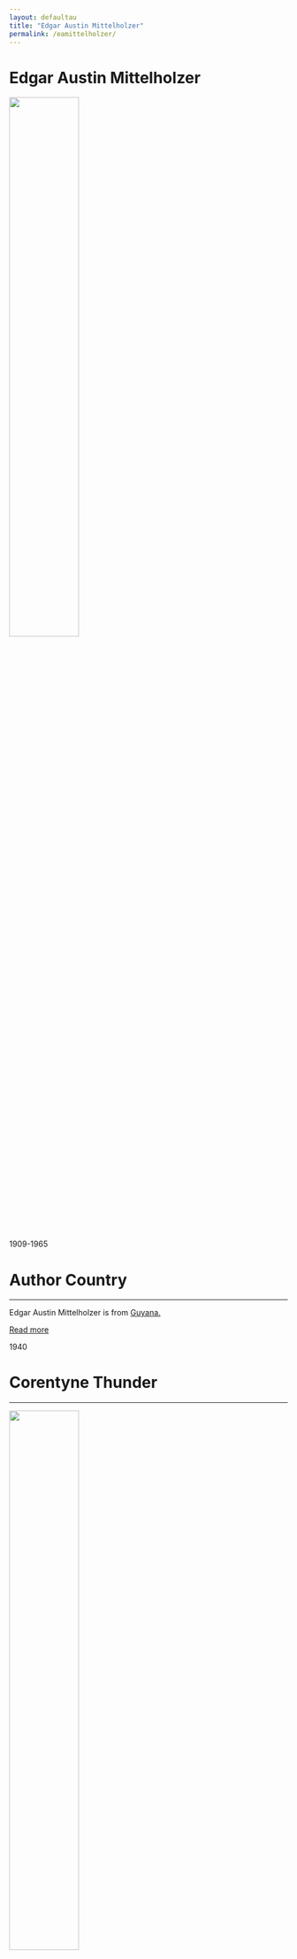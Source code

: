 ```yaml
---
layout: defaultau
title: "Edgar Austin Mittelholzer"
permalink: /eamittelholzer/
---
```

<!-- partial:index.partial.html -->
<div class="content">
     <h1>Edgar Austin Mittelholzer</h1>
    <div class="quote">
        <div><img src="https://encrypted-tbn1.gstatic.com/images?q=tbn:ANd9GcSCRfzf46JCYKeUlgIaoq3No_k0ckjm7MnqBUZgbgo84ZpoOpvK" height="50%" width = "50%" class="logo"></div>
    </div>
    <div class="timeline">
        <div style="padding-bottom:100px;"></div>
        <div class="block">
             <div class="date right"><p class="right"> 1909-1965 </p></div>
            <div class="dot"></div>
            <div class="left first">
            <div class="author_country">
                <h1>Author Country</h1><hr>
          <div class="aclocation">  <p>Edgar Austin Mittelholzer is from <a href="{{ site.baseurl }}/62">Guyana.</a></p></div>
              <div class="acreadmore">  <a href="https://en.wikipedia.org/wiki/Edgar_Mittelholzer" target="_blank">Read more</a></div>
            </div>
            </div>
        <div class="block">
            <div class="date left"><p class="left">1940</p></div>
            <div class="dot"></div>
            <div class="right">
                <h1>Corentyne Thunder</h1><hr>
                <p><img src="https://encrypted-tbn1.gstatic.com/images?q=tbn:ANd9GcQrO3vkzNKgzWyTsGhXmws50v3VoURmQdw92iGHnstgjV-Uli3I" height="50%" width = "50%"></p>
                <p>
                Language: English<br/>
                Publisher: Peepal Tree Press<br/>
                Pub_location: Leeds, England<br/>
                Genre: Fiction (Novel)<br/>
                Length: 320<br/>                   </p>
            </div>
        </div>
       <div class="block">
            <div class="date left"><p class="left">1950</p></div>
            <div class="dot"></div>
            <div class="right">
                <h1>A Morning At The Office : A Novel</h1><hr>
                <p><img src="https://archive.org/services/img/morningatofficen0000mitt" height="50%" width = "50%"></p>
                <p>
                Language: English<br/>
                Publisher: Hogarth Press<br/>
                Pub_location: London, England<br/>
                Genre: Fiction (Novel)<br/>
                Length: 210<br/>                   </p>
            </div>
        </div>
       <div class="block">
            <div class="date left"><p class="left">1950</p></div>
            <div class="dot"></div>
            <div class="right">
                <h1>A Morning In Trinidad</h1><hr>
                <p><img src="https://encrypted-tbn1.gstatic.com/images?q=tbn:ANd9GcSdOZGPxUJQiQyLoNh036dYUel6GdEprsnCdXMcjtZtviRAEBSd" height="50%" width = "50%"></p>
                <p>
                Language: English<br/>
                Publisher: Longman Inc.<br/>
                Pub_location: Harlow, England<br/>
                Genre: Fiction (Novel)<br/>
                Length: 250<br/>                   </p>
            </div>
        </div>
       <div class="block">
            <div class="date left"><p class="left">1959</p></div>
            <div class="dot"></div>
            <div class="right">
                <h1>A Tinkling In The Twilight</h1><hr>
                <p><img src="https://i.gr-assets.com/images/S/compressed.photo.goodreads.com/books/1349308352l/16066092.jpg" height="50%" width = "50%"></p>
                <p>
                Language: English<br/>
                Publisher: Thornton Butterworth<br/>
                Pub_location: London, England<br/>
                Genre: Fiction (Novel)<br/>
                Length: 269<br/>                   </p>
            </div>
        </div>
<div class="block">
            <div class="date left"><p class="left">1960</p></div>
            <div class="dot"></div>
            <div class="right">
                <h1>Eltonsbrody</h1><hr>
                <p><img src="https://m.media-amazon.com/images/I/71UqbAsoMvL._AC_UY218_.jpg"></p>
                <p>
                Language: English<br/>
                Publisher: Doubleday<br/>
                Pub_location: Garden City, NY, United States<br/>
                Genre: Fiction (Novel)<br/>
                Length: 176<br/>                   </p>
            </div>
        </div>
       <div class="block">
            <div class="date left"><p class="left">1976</p></div>
            <div class="dot"></div>
            <div class="right">
                <h1>Kaywana Blood</h1><hr>
                <p><img src="https://m.media-amazon.com/images/I/51Qu-IK+iXL._SX322_BO1,204,203,200_.jpg"></p>
                <p>
                Language: English<br/>
                Publisher: Corgi Books<br/>
                Pub_location: London, England<br/>
                Genre: Fiction (Novel)<br/>
                Length: 568 <br/>                   </p>
            </div>
        </div>
       <div class="block">
            <div class="date left"><p class="left">1976</p></div>
            <div class="dot"></div>
            <div class="right">
                <h1>Sylvia</h1><hr>
                <p><img src="https://m.media-amazon.com/images/I/41SUxhnKbmL._SX373_BO1,204,203,200_.jpg"></p>
                <p>
                Language: English<br/>
                Publisher: Harvill Secker<br/>
                Pub_location: London, England<br/>
                Genre: Fiction (Novel)<br/>
                Length: 256<br/>                   </p>
            </div>
        </div>
       <div class="block">
            <div class="date left"><p class="left">1976</p></div>
            <div class="dot"></div>
            <div class="right">
                <h1>Children Of Kaywana</h1><hr>
                <p><img src="https://m.media-amazon.com/images/I/41cN2WxtdJL._SX373_BO1,204,203,200_.jpg"></p>
                <p>
                Language: English<br/>
                Publisher: Harvill Secker<br/>
                Pub_location: London, England<br/>
                Genre: Fiction (Novel)<br/>
                Length: 627<br/>                   </p>
            </div>
        </div>
      <div class="block">
            <div class="date left"><p class="left">1976</p></div>
            <div class="dot"></div>
            <div class="right">
                <h1>Kaywana Heritage</h1><hr>
                <p><img src="https://i.gr-assets.com/images/S/compressed.photo.goodreads.com/books/1379356887l/4646268.jpg"></p>
                <p>
                Language: English<br/>
                Publisher: Harvill Secker<br/>
                Pub_location: London, England<br/>
                Genre: Fiction (Novel)<br/>
                Length: 256<br/>                   </p>
            </div>
        </div>
       <div class="block">
            <div class="date left"><p class="left">1985</p></div>
            <div class="dot"></div>
            <div class="right">
                <h1>My Bone And My Flute</h1><hr>
                <p><img src="https://encrypted-tbn1.gstatic.com/images?q=tbn:ANd9GcQJR8pkGJzv05u3cb4i2l9GVQtU9elpvV2DTwuSPku3wn0iQFeQ"></p>
                <p>
                Language: English<br/>
                Publisher: Corgi Books<br/>
                Pub_location: London, England<br/>
                Genre: Fiction (Novel)<br/>
                Length: 174<br/>                   </p>
            </div>
        </div>
       <div class="block">
            <div class="date left"><p class="left">2010</p></div>
            <div class="dot"></div>
            <div class="right">
                <h1>The Life And Death Of Sylvia</h1><hr>
                <p><img src="https://encrypted-tbn0.gstatic.com/images?q=tbn:ANd9GcRYQJ7cAuGkP2QexKNvJeXf8n-lgpi98FE9eQMgs-8j-tcbyqtR"></p>
                <p>
                Language: English<br/>
                Publisher: Peepal Tree Press<br/>
                Pub_location: Leeds, England<br/>
                Genre: Fiction (Novel)<br/>
                Length: 318<br/>                   </p>
            </div>
        </div>
  <!-- partial -->
<script src='https://cdnjs.cloudflare.com/ajax/libs/jquery/3.1.1/jquery.min.js'></script><script  src="{{ site.baseurl }}/assets/js/authorscript.js"></script>